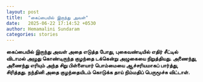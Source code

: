 ```yaml
---
layout: post
title:  "கைப்பையில் இருந்து அவள்"
date:   2025-06-22 17:14:52 +0530
author: Hemamalini Sundaram
categories: stories
---
```


**கைப்பையில் இருந்து அவள் அதை எடுத்த போது, புகைவண்டியில் எதிர் சீட்டில் விடாமல்
அழுது கொண்டிருந்த குழந்தை டக்கென்று அழுகையை நிறுத்தியது. அணைந்து, அணைந்து எரியும்
அந்த சிறு பிள்ளையார் பொம்மையை ஆச்சரியமாகப் பார்த்து, சிரித்தது. நந்தினி அதை
குழந்தையிடம் கொடுக்க தாய் நிம்மதிப் பெருமூச்சு விட்டாள்.**
